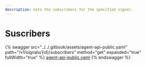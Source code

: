 ```yaml
---
description: Gets the subscribers for the specified signal.
---
```


# Suscribers

{% swagger src="../../.gitbook/assets/agent-api-public.yaml" path="/v1/signals/{id}/subscribers" method="get" expanded="true" fullWidth="true" %}
[agent-api-public.yaml](../../.gitbook/assets/agent-api-public.yaml)
{% endswagger %}
